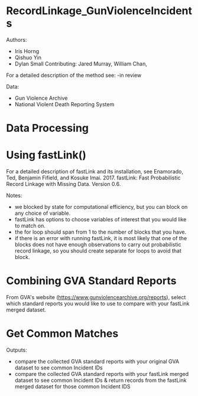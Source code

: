 # RecordLinkage_GunViolenceIncidents

Authors:
- Iris Horng
- Qishuo Yin
- Dylan Small
Contributing: Jared Murray, William Chan, 

For a detailed description of the method see:
-in review

Data:
- Gun Violence Archive
- National Violent Death Reporting System

# Data Processing

# Using fastLink()
For a detailed description of fastLink and its installation, see Enamorado, Ted, Benjamin Fifield, and Kosuke Imai. 2017. fastLink: Fast Probabilistic Record Linkage with Missing Data. Version 0.6.

Notes:
- we blocked by state for computational efficiency, but you can block on any choice of variable.
- fastLink has options to choose variables of interest that you would like to match on.
- the for loop should span from 1 to the number of blocks that you have. 
- if there is an error with running fastLink, it is most likely that one of the blocks does not have enough observations to carry out probabilistic record linkage, so you should create separate for loops to avoid that block.

# Combining GVA Standard Reports
From GVA's website (https://www.gunviolencearchive.org/reports), select which standard reports you would like to use to compare with your fastLink merged dataset. 

# Get Common Matches
Outputs:
- compare the collected GVA standard reports with your original GVA dataset to see common Incident IDs
- compare the collected GVA standard reports with your fastLink merged dataset to see common Incident IDs & return records from the fastLink merged dataset for those common Incident IDS
